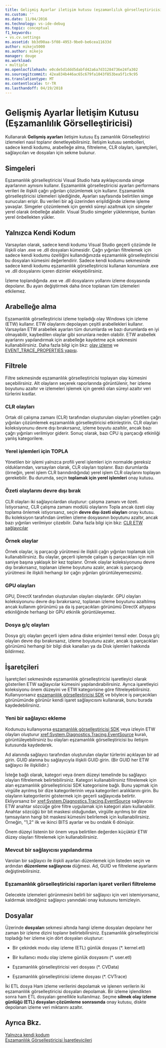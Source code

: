 ```yaml
---
title: Gelişmiş Ayarlar iletişim kutusu (eşzamanlılık görselleştiricisi) | Microsoft Docs
ms.custom: ''
ms.date: 11/04/2016
ms.technology: vs-ide-debug
ms.topic: conceptual
f1_keywords:
- vs.cv.settings
ms.assetid: bb3d90aa-5f08-4953-9be0-be6cea11633d
author: mikejo5000
ms.author: mikejo
manager: douge
ms.workload:
- multiple
ms.openlocfilehash: e0cde5d1ddd5dabfd42a6a7d31284736e24fa302
ms.sourcegitcommit: 42ea834b446ac65c679fa1043f853bea5f1c9c95
ms.translationtype: MT
ms.contentlocale: tr-TR
ms.lasthandoff: 04/19/2018
---
```

# <a name="advanced-settings-dialog-box-concurrency-visualizer"></a>Gelişmiş Ayarlar İletişim Kutusu (Eşzamanlılık Görselleştiricisi)
Kullanarak **Gelişmiş ayarları** iletişim kutusu Eş zamanlılık Görselleştirici izlemeleri nasıl toplanır denetleyebilirsiniz.  İletişim kutusu sembolleri, sadece kendi kodumu, arabelleğe alma, filtreleme, CLR olayları, işaretçileri, sağlayıcıları ve dosyaları için sekme bulunur.  
  
## <a name="symbols"></a>Simgeleri  
 Eşzamanlılık görselleştiricisi Visual Studio hata ayıklayıcısında simge ayarlarının aynısını kullanır. Eşzamanlılık görselleştiricisi ayarları performans verileri ile ilişkili çağrı yığınları çözümlemek için kullanır.  Eşzamanlılık görselleştiricisi izlemeleri işlediğinde, Ayarları sayfasında belirtilen simge sunucuları erişir.  Bu verileri bir ağ üzerinden erişildiğinde izleme işleme yavaşlar.  Simgeler çözümlemek için gerekli süreyi azaltmak için simgeler yerel olarak önbelleğe alabilir. Visual Studio simgeler yüklenmişse, bunları yerel önbellekten yükler.  
  
## <a name="just-my-code"></a>Yalnızca Kendi Kodum  
 Varsayılan olarak, sadece kendi kodumu Visual Studio geçerli çözümde ile ilişkili olan .exe ve .dll dosyaları kümesidir. Çağrı yığınları filtrelemek için sadece kendi kodumu özelliğini kullandığınızda eşzamanlılık görselleştiricisi bu dosyaları kümesini değerlendirir. Sadece kendi kodumu sekmesinde sadece kendi kodumu eşzamanlılık görselleştiricisi kullanan konumlara .exe ve .dll dosyalarını içeren dizinler ekleyebilirsiniz.  
  
 İzleme toplandığında .exe ve .dll dosyalarını yollarını izleme dosyasında depolanır.  Bu ayarı değiştirmek daha önce toplanan tüm izlemeleri etkilemez.  
  
## <a name="buffering"></a>Arabelleğe alma  
 Eşzamanlılık görselleştiricisi izleme topladığı olay Windows için izleme (ETW) kullanır.  ETW olaylarını depolayan çeşitli arabellekleri kullanır.  Varsayılan ETW arabellek ayarları tüm durumlarda ve bazı durumlarda en iyi olmayabilir, kaybedilen olaylar gibi sorunlara neden olabilir.  ETW arabellek ayarlarını yapılandırmak için arabelleğe kaydetme açık sekmesini kullanabilirsiniz. Daha fazla bilgi için bkz: [olay izleme](http://go.microsoft.com/fwlink/?LinkId=234579) ve [EVENT_TRACE_PROPERTIES yapısı](http://go.microsoft.com/fwlink/?LinkId=234580).  
  
## <a name="filter"></a>Filtrele  
 Filtre sekmesinde eşzamanlılık görselleştiricisi toplayan olay kümesini seçebilirsiniz. Alt olayların seçerek raporlarında görüntülenir, her izleme boyutunu azaltır ve izlemeleri işlemek için gerekli olan süreyi azaltır veri türlerini kısıtlar.  
  
### <a name="clr-events"></a>CLR olayları  
 Ortak dil çalışma zamanı (CLR) tarafından oluşturulan olayları yönetilen çağrı yığınları çözümlemek eşzamanlılık görselleştiricisi etkinleştirin.  CLR olayları koleksiyonunu devre dışı bırakırsanız, izleme boyutu azaltılır, ancak bazı çağrı yığınları verilmiyor giderir.  Sonuç olarak, bazı CPU iş parçacığı etkinliği yanlış kategorilere.  
  
### <a name="collect-for-native-processes"></a>Yerel işlemleri için TOPLA  
 Yönetilen bir işlemi yalnızca profili yerel işlemleri için normalde gereksiz olduklarından, varsayılan olarak, CLR olayları toplanır.  Bazı durumlarda (örneğin, yerel işlem CLR barındırdığında) yerel işlem CLR olaylarını toplayan gerekebilir.  Bu durumda, seçin **toplamak için yerel işlemleri** onay kutusu.  
  
### <a name="disable-rundown-events"></a>Özeti olaylarını devre dışı bırak  
 CLR olayları iki sağlayıcılardan oluşturur: çalışma zamanı ve özeti.  İstiyorsanız, CLR çalışma zamanı modülü olaylarını Topla ancak özeti olay toplama önlemek istiyorsanız, seçin **devre dışı özeti olayları** onay kutusu.  Bu koleksiyon tarafından üretilen izleme dosyasının boyutunu azaltır, ancak bazı yığınları verilmiyor çözebilir. Daha fazla bilgi için bkz: [CLR ETW sağlayıcılar](/dotnet/framework/performance/clr-etw-providers)  
  
### <a name="sample-events"></a>Örnek olaylar  
 Örnek olaylar, iş parçacığı yürütmesi ile ilişkili çağrı yığınları toplamak için kullanabilirsiniz. Bu olaylar, geçerli işlemde çalışan iş parçacıkları için mili saniye başına yaklaşık bir kez toplanır. Örnek olaylar koleksiyonunu devre dışı bırakırsanız, toplanan izleme boyutunu azalır, ancak iş parçacığı yürütmesi ile ilişkili herhangi bir çağrı yığınları görüntüleyemezsiniz.  
  
### <a name="gpu-events"></a>GPU olayları  
 GPU, DirectX tarafından oluşturulan olayları olaylardır. GPU olayları koleksiyonunu devre dışı bırakırsanız, toplanan izleme boyutunu azaltılmış ancak kullanım görünümü ya da iş parçacıkları görünümü DirectX altyapısı etkinliğinde herhangi bir GPU etkinlik görüntüleyemez.  
  
### <a name="file-io-events"></a>Dosya g/ç olayları  
 Dosya g/ç olayları geçerli işlem adına diske erişimleri temsil eder.  Dosya g/ç olayları devre dışı bırakırsanız, izleme boyutunu azalır, ancak iş parçacıkları görünümü herhangi bir bilgi disk kanalları ya da Disk işlemleri hakkında bildirmez.  
  
## <a name="markers"></a>İşaretçileri  
 İşaretçileri sekmesinde eşzamanlılık görselleştiricisi işaretleyici olarak gösterilen ETW sağlayıcılar kümesini yapılandırabilirsiniz.  Ayrıca işaretleyici koleksiyonu önem düzeyini ve ETW kategorisine göre filtreleyebilirsiniz.  Kullanıyorsanız [eşzamanlılık görselleştiricisi SDK](../profiling/concurrency-visualizer-sdk.md) ve böylece iş parçacıkları görünümünde görünür kendi işaret sağlayıcısını kullanarak, bunu burada kaydedebilirsiniz.  
  
### <a name="adding-a-new-provider"></a>Yeni bir sağlayıcı ekleme  
 Kodunuzu kullanıyorsa [eşzamanlılık görselleştiricisi SDK](../profiling/concurrency-visualizer-sdk.md) veya izleyin ETW olayları oluşturur <xref:System.Diagnostics.Tracing.EventSource> kuralı, görüntüleyebilirsiniz bu olayları eşzamanlılık görselleştiricisi bu iletişim kutusunda kaydederek.  
  
 Ad alanında sağlayıcı tarafından oluşturulan olaylar türlerini açıklayan bir ad girin.  GUID alanına bu sağlayıcıyla ilişkili GUID girin. (Bir GUID her ETW sağlayıcı ile ilişkilidir.)  
  
 İsteğe bağlı olarak, kategori veya önem düzeyi temelinde bu sağlayıcı olayları filtrelemek belirtebilirsiniz.  Kategori kullanabilirsiniz filtrelemek için alan eşzamanlılık görselleştiricisi SDK kategorisine bağlı.  Bunu yapmak için virgülle ayrılmış bir dize kategorilerinin veya kategorileri aralıklarını girin.  Bu olayların kategorilerini göstermek için geçerli sağlayıcıda belirtir.  Ekliyorsanız bir <xref:System.Diagnostics.Tracing.EventSource> sağlayıcısı ETW anahtar sözcüğe göre filtre uygulamak için kategori alanı kullanabilir.  Anahtar sözcüğü bir bit maskesi olduğundan, virgülle ayrılmış bir dize tamsayıların hangi bit maskesi kümesini belirlemek için kullanabilirsiniz. Örneğin, "1,2" ilk ve ikinci BITS ayarlar ve bu ondalık 6 dönüşür.  
  
 Önem düzeyi listenin bir önem veya belirtilen değerden küçüktür ETW düzey olayları filtrelemek için kullanabilirsiniz.  
  
### <a name="configuring-an-existing-provider"></a>Mevcut bir sağlayıcısı yapılandırma  
 Varolan bir sağlayıcı ile ilişkili ayarları düzenlemek için listeden seçin ve ardından **düzenleme sağlayıcısı** düğmesi.  Ad, GUID ve filtreleme ayarlarını değiştirebilirsiniz.  
  
### <a name="filter-marker-data-out-of-concurrency-visualizer-reports"></a>Eşzamanlılık görselleştiricisi raporları işaret verileri filtreleme  
 Gelecekte izlemeleri görünmesini belirli bir sağlayıcı için veri istemiyorsanız, kaldırmak istediğiniz sağlayıcı yanındaki onay kutusunu temizleyin.  
  
## <a name="files"></a>Dosyalar  
 Üzerinde **dosyaları** sekmesi altında hangi izleme dosyaları depolanır her zaman bir izleme dizini toplanır belirtebilirsiniz.  Eşzamanlılık görselleştiricisi topladığı her izleme için dört dosyaları oluşturur:  
  
-   Bir çekirdek modu olay izleme (ETL) günlük dosyası (*. kernel.etl)  
  
-   Bir kullanıcı modu olay izleme günlük dosyasını (*. user.etl)  
  
-   Eşzamanlılık görselleştiricisi veri dosyası (*. CVData)  
  
-   Eşzamanlılık görselleştiricisi izleme dosyası (*. CVTrace)  
  
 İki ETL dosya Ham izleme verilerini depolamak ve işlenen verilerin iki eşzamanlılık görselleştiricisi dosyaları depolamak.  Bir izleme işlendikten sonra ham ETL dosyaları genellikle kullanılmaz.  Seçme **silmek olay izleme günlüğü (ETL) dosyaları çözümleme sonrasında** onay kutusu, diskte depolanan izleme veri miktarını azaltır.  
  
## <a name="see-also"></a>Ayrıca Bkz.  
 [Yalnızca kendi kodum](../profiling/just-my-code-threads-view.md)   
 [Eşzamanlılık Görselleştiricisi İşaretleyicileri](../profiling/concurrency-visualizer-markers.md)